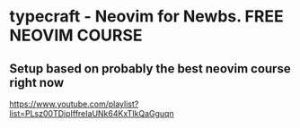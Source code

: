 # typecraft - Neovim for Newbs. FREE NEOVIM COURSE
## Setup based on probably the best neovim course right now
https://www.youtube.com/playlist?list=PLsz00TDipIffreIaUNk64KxTIkQaGguqn
